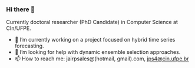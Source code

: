 ### Hi there 👋
Currently doctoral researcher (PhD Candidate) in Computer Science at CIn/UFPE.

- 🔭 I’m currently working on a project focused on hybrid time series forecasting.
- 🤔 I’m looking for help with dynamic ensemble selection approaches.
- 📫 How to reach me: jairpsales@(hotmail, gmail).com, jps4@cin.ufpe.br


<!--
**jairpaulino/jairpaulino** is a ✨ _special_ ✨ repository because its `README.md` (this file) appears on your GitHub profile.
-->
